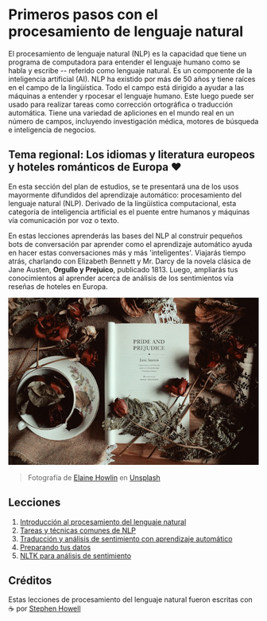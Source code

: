 # Primeros pasos con el procesamiento de lenguaje natural

El procesamiento de lenguaje natural (NLP) es la capacidad que tiene un programa de computadora para entender el lenguaje humano como se habla y escribe -- referido como lenguaje natural. Es un componente de la inteligencia artificial (AI). NLP ha existido por más de 50 años y tiene raíces en el campo de la lingüística. Todo el campo está dirigido a ayudar a las máquinas a entender y rpocesar el lenguaje humano. Este luego puede ser usado para realizar tareas como corrección ortográfica o traducción automática. Tiene una variedad de apliciones en el mundo real en un número de campos, incluyendo investigación médica, motores de búsqueda e inteligencia de negocios.

## Tema regional: Los idiomas y literatura europeos y hoteles románticos de Europa ❤️

En esta sección del plan de estudios, se te presentará una de los usos mayormente difundidos del aprendizaje automático: procesamiento del lenguaje natural (NLP). Derivado de la lingüística computacional, esta categoría de inteligencia artificial es el puente entre humanos y máquinas vía comunicación por voz o texto.

En estas lecciones aprenderás las bases del NLP al construir pequeños bots de conversación par aprender como el aprendizaje automático ayuda en hacer estas conversaciones más y más 'inteligentes'. Viajarás tiempo atrás, charlando con Elizabeth Bennett y Mr. Darcy de la novela clásica de Jane Austen, **Orgullo y Prejuico**, publicado 1813. Luego, ampliarás tus conocimientos al aprender acerca de análisis de los sentimientos vía reseñas de hoteles en Europa.

![Libro Orgullo y Prejuicio y té](../images/p&p.jpg)
> Fotografía de <a href="https://unsplash.com/@elaineh?utm_source=unsplash&utm_medium=referral&utm_content=creditCopyText">Elaine Howlin</a> en <a href="https://unsplash.com/s/photos/pride-and-prejudice?utm_source=unsplash&utm_medium=referral&utm_content=creditCopyText">Unsplash</a>
  
## Lecciones

1. [Introducción al procesamiento del lenguaje natural](../1-Introduction-to-NLP/README.md)
2. [Tareas y técnicas comunes de NLP](../2-Tasks/README.md)
3. [Traducción y análisis de sentimiento con aprendizaje automático](../3-Translation-Sentiment/README.md)
4. [Preparando tus datos](../4-Hotel-Reviews-1/README.md)
5. [NLTK para análisis de sentimiento](../5-Hotel-Reviews-2/README.md)

## Créditos

Estas lecciones de procesamiento del lenguaje natural fueron escritas con ☕ por [Stephen Howell](https://twitter.com/Howell_MSFT)
